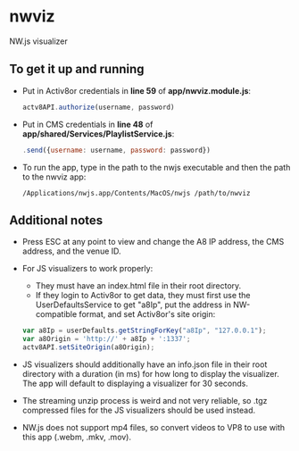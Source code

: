# nwviz
NW.js visualizer

## To get it up and running
- Put in Activ8or credentials in **line 59** of **app/nwviz.module.js**:  
   ```javascript
   actv8API.authorize(username, password)
   ```
   
- Put in CMS credentials in **line 48** of **app/shared/Services/PlaylistService.js**:  
   ```javascript
   .send({username: username, password: password})
   ```
   
- To run the app, type in the path to the nwjs executable and then the path to the nwviz app:
    ```
    /Applications/nwjs.app/Contents/MacOS/nwjs /path/to/nwviz
    ```
  
## Additional notes
- Press ESC at any point to view and change the A8 IP address, the CMS address, and the venue ID.

- For JS visualizers to work properly:
  - They must have an index.html file in their root directory. 
  - If they login to Activ8or to get data, they must first use the UserDefaultsService to get "a8Ip", put the address in NW-compatible format, and set Activ8or's site origin:
  ```javascript
  var a8Ip = userDefaults.getStringForKey("a8Ip", "127.0.0.1"); 
  var a8Origin = 'http://' + a8Ip + ':1337';
  actv8API.setSiteOrigin(a8Origin);
  ```
    
- JS visualizers should additionally have an info.json file in their root directory with a duration (in ms) for how long to display the visualizer. The app will default to displaying a visualizer for 30 seconds.

- The streaming unzip process is weird and not very reliable, so .tgz compressed files for the JS visualizers should be used instead.

- NW.js does not support mp4 files, so convert videos to VP8 to use with this app (.webm, .mkv, .mov).
